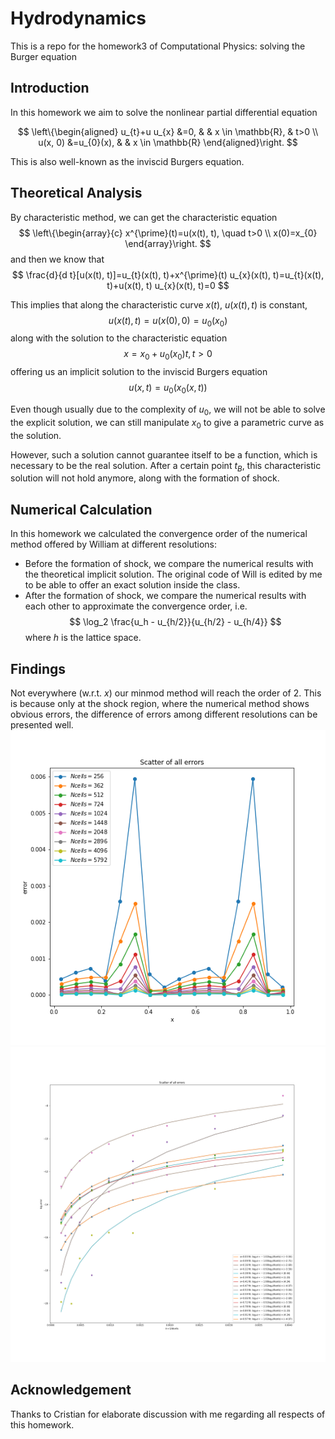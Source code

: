 # Hydrodynamics
This is a repo for the homework3 of Computational Physics: solving the Burger equation

## Introduction
In this homework we aim to solve the nonlinear partial differential equation

$$
\left\{\begin{aligned}
u_{t}+u u_{x} &=0, & & x \in \mathbb{R}, & t>0 \\
u(x, 0) &=u_{0}(x), & & x \in \mathbb{R}
\end{aligned}\right.
$$

This is also well-known as the inviscid Burgers equation. 

## Theoretical Analysis
By characteristic method, we can get the characteristic equation
$$
\left\{\begin{array}{c}
x^{\prime}(t)=u(x(t), t), \quad t>0 \\
x(0)=x_{0}
\end{array}\right.
$$
and then we know that 
$$
\frac{d}{d t}[u(x(t), t)]=u_{t}(x(t), t)+x^{\prime}(t) u_{x}(x(t), t)=u_{t}(x(t), t)+u(x(t), t) u_{x}(x(t), t)=0
$$

This implies that along the characteristic curve $x(t)$, $u(x(t), t)$ is constant,
$$
u(x(t), t)=u(x(0), 0)=u_{0}\left(x_{0}\right)
$$
along with the solution to the characteristic equation
$$
x=x_{0}+u_{0}\left(x_{0}\right) t, t>0
$$
offering us an implicit solution to the inviscid Burgers equation
$$
u(x, t)=u_{0}\left(x_{0}(x, t)\right)
$$

Even though usually due to the complexity of $u_0$, we will not be able to solve the explicit solution, we can still manipulate $x_0$ to give a parametric curve as the solution.

However, such a solution cannot guarantee itself to be a function, which is necessary to be the real solution.
After a certain point $t_B$, this characteristic solution will not hold anymore, along with the formation of shock.

## Numerical Calculation
In this homework we calculated the convergence order of the numerical method offered by William at different resolutions:
- Before the formation of shock, we compare the numerical results with the theoretical implicit solution. The original code of Will is edited by me to be able to offer an exact solution inside the class.
- After the formation of shock, we compare the numerical results with each other to approximate the convergence order, i.e.
$$ \log_2 \frac{u_h - u_{h/2}}{u_{h/2} - u_{h/4}} $$
where $h$ is the lattice space.

## Findings
Not everywhere (w.r.t. $x$) our minmod method will reach the order of 2.
This is because only at the shock region, where the numerical method shows obvious errors, the difference of errors among different resolutions can be presented well.
![alt text](allerrors.png "Title")
![alt text](pointwise.png "Title")

## Acknowledgement
Thanks to Cristian for elaborate discussion with me regarding all respects of this homework.
